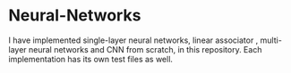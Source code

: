 # Neural-Networks
I have implemented single-layer neural networks, linear associator , multi-layer neural networks and CNN from scratch, in this repository. Each implementation has its own test files as well.

